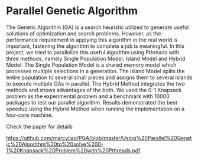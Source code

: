 Parallel Genetic Algorithm
==========================

The Genetic Algorithm (GA) is a search heuristic utilized to generate useful 
solutions of optimization and search problems. However, as the performance 
requirement in applying this algorithm in the real world is important, fastening the 
algorithm to complete a job is meaningful. In this project, we tried to parallelize this 
useful algorithm using Pthreads with three methods, namely Single Population Model, 
Island Model and Hybrid Model. The Single Population Model is a shared memory 
model which processes multiple selections in a generation. The Island Model splits 
the entire population to several small pieces and assigns them to several islands to 
execute multiple GAs in parallel. The Hybrid Method integrates the two methods and 
shows advantages of the both. We used the 0-1 Knapsack problem as the 
experimental problem and a benchmark with 10000 packages to test our parallel 
algorithm. Results demonstrated the best speedup using the Hybrid Method when 
running the implementation on a four-core machine.

Check the paper for details

https://github.com/marcyliao/PGA/blob/master/Using%20Parallel%20Genetic%20Algorithm%20to%20solve%200-1%20Knapsack%20Problem%20with%20Pthreads.pdf
